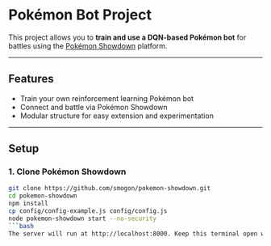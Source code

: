 # Pokémon Bot Project

This project allows you to **train and use a DQN-based Pokémon bot** for battles using the [Pokémon Showdown](https://github.com/smogon/pokemon-showdown.git) platform.

---

## Features
- Train your own reinforcement learning Pokémon bot
- Connect and battle via Pokémon Showdown
- Modular structure for easy extension and experimentation

---

## Setup

### 1. Clone Pokémon Showdown
```bash
git clone https://github.com/smogon/pokemon-showdown.git
cd pokemon-showdown
npm install
cp config/config-example.js config/config.js
node pokemon-showdown start --no-security
```bash
The server will run at http://localhost:8000. Keep this terminal open while training or testing your bot.
